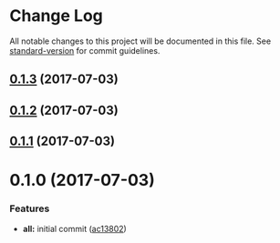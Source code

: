 # Change Log

All notable changes to this project will be documented in this file. See [standard-version](https://github.com/conventional-changelog/standard-version) for commit guidelines.

<a name="0.1.3"></a>
## [0.1.3](https://github.com/willsoto/json-api-denormalizr/compare/v0.1.2...v0.1.3) (2017-07-03)



<a name="0.1.2"></a>
## [0.1.2](https://github.com/willsoto/json-api-denormalizr/compare/v0.1.1...v0.1.2) (2017-07-03)



<a name="0.1.1"></a>
## [0.1.1](https://github.com/willsoto/json-api-denormalizr/compare/v0.1.0...v0.1.1) (2017-07-03)



<a name="0.1.0"></a>
# 0.1.0 (2017-07-03)


### Features

* **all:** initial commit ([ac13802](https://github.com/willsoto/json-api-denormalizr/commit/ac13802))
